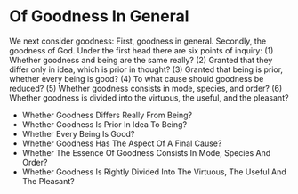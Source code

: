 # Of Goodness In General

We next consider goodness: First, goodness in general. Secondly, the goodness of God.  Under the first head there are six points of inquiry:
(1) Whether goodness and being are the same really?
(2) Granted that they differ only in idea, which is prior in thought?
(3) Granted that being is prior, whether every being is good?
(4) To what cause should goodness be reduced?
(5) Whether goodness consists in mode, species, and order?
(6) Whether goodness is divided into the virtuous, the useful, and the pleasant?

* Whether Goodness Differs Really From Being?
* Whether Goodness Is Prior In Idea To Being?
* Whether Every Being Is Good?
* Whether Goodness Has The Aspect Of A Final Cause?
* Whether The Essence Of Goodness Consists In Mode, Species And Order?
* Whether Goodness Is Rightly Divided Into The Virtuous, The Useful And The Pleasant?